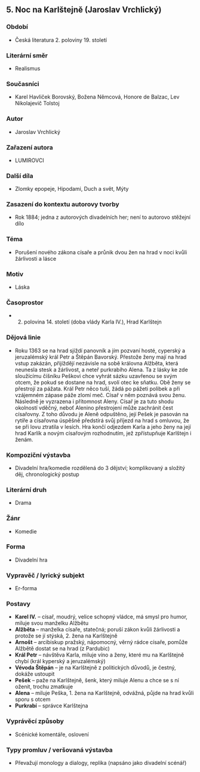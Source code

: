 ## 5. Noc na Karlštejně (Jaroslav Vrchlický)

### Období
- Česká literatura 2. poloviny 19. století

### Literární směr
- Realismus

### Současníci
- Karel Havliček Borovský, Božena Němcová, Honore de Balzac, Lev Nikolajevič Tolstoj

### Autor
- Jaroslav Vrchlický

### Zařazení autora
- LUMIROVCI

### Další díla
- Zlomky epopeje, Hipodami, Duch a svět, Mýty

### Zasazení do kontextu autorovy tvorby
- Rok 1884; jedna z autorových divadelních her; není to autorovo stěžejní dílo

### Téma
- Porušení nového zákona císaře a průnik dvou žen na hrad v noci kvůli žárlivosti a lásce

### Motiv
- Láska

### Časoprostor
- 2. polovina 14. století (doba vlády Karla IV.), Hrad Karlštejn

### Dějová linie
- Roku 1363 se na hrad sjíždí panovník a jím pozvaní hosté, cyperský a jeruzalémský král Petr a Štěpán Bavorský. Přestože ženy mají na hrad vstup zakázán, přijíždějí nezávisle na sobě královna Alžběta, která neunesla stesk a žárlivost, a neteř purkrabího Alena. Ta z lásky ke zde sloužícímu číšníku Peškovi chce vyhrát sázku uzavřenou se svým otcem, že pokud se dostane na hrad, svolí otec ke sňatku. Obě ženy se přestrojí za pážata. Král Petr něco tuší, žádá po pážeti polibek a při vzájemném zápase páže zlomí meč. Císař v něm poznává svou ženu. Následně je vyzrazena i přítomnost Aleny. Císař je za tuto shodu okolností vděčný, neboť Alenino přestrojení může zachránit čest císařovny. Z toho důvodu je Aleně odpuštěno, její Pešek je pasován na rytíře a císařovna úspěšně předstírá svůj příjezd na hrad s omluvou, že se při lovu ztratila v lesích. Hra končí odjezdem Karla a jeho ženy na její hrad Karlík a novým císařovým rozhodnutím, jež zpřístupňuje Karlštejn i ženám.

### Kompoziční výstavba
- Divadelní hra/komedie rozdělená do 3 dějství; komplikovaný a složitý děj, chronologický postup

### Literární druh
- Drama

### Žánr
- Komedie

### Forma
- Divadelní hra

### Vypravěč / lyrický subjekt
- Er-forma

### Postavy
- **Karel IV.** – císař, moudrý, velice schopný vládce, má smysl pro humor, miluje svou manželku Alžbětu  
- **Alžběta** – manželka císaře, statečná; poruší zákon kvůli žárlivosti a protože se jí stýská, 2. žena na Karlštejně  
- **Arnošt** – arcibiskup pražský, nápomocný, věrný rádce císaře, pomůže Alžbětě dostat se na hrad (z Pardubic)  
- **Král Petr** – návštěva Karla, miluje víno a ženy, které mu na Karlštejně chybí (král kyperský a jeruzalémský)  
- **Vévoda Štěpán** – je na Karlštejně z politických důvodů, je čestný, dokáže ustoupit  
- **Pešek** – paže na Karlštejně, šenk, který miluje Alenu a chce se s ní oženit, trochu zmatkuje  
- **Alena** – miluje Peška, 1. žena na Karlštejně, odvážná, půjde na hrad kvůli sporu s otcem  
- **Purkrabí** – správce Karlštejna

### Vyprávěcí způsoby
- Scénické komentáře, oslovení

### Typy promluv / veršovaná výstavba
- Převažují monology a dialogy, replika (napsáno jako divadelní scénář)
